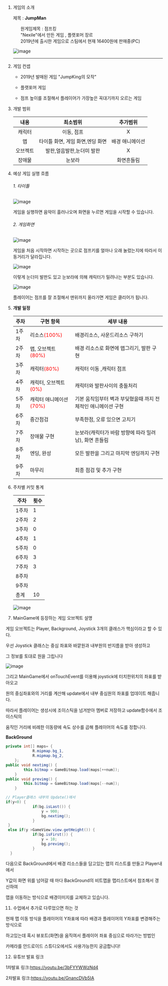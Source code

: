 1. 게임의 소개

   제목 : <strong>JumpMan</strong>

   <ul>원게임제목 : 점프킹</ul>
   <ul>"Nexile"에서 만든 게임 , 플랫포머 장르</ul>
   <ul>2019년에 출시한 게임으로 스팀에서 현재 16400원에 판매중(PC)</ul>

   ![image](https://user-images.githubusercontent.com/65538479/113096456-29a9a000-9230-11eb-81a2-b501a9789829.png)

   

   ------

5. 게임 컨셉

   + 2019년 발매된 게임 "JumpKing의 모작"

   + 플랫포머 게임

   + 점프 높이를 조절해서 플레이어가 가장높은 꼭대기까지 오르는 게임

     

6. 개발 범위

   |   내용   |             최소범위             |    추가범위     |
   | :------: | :------------------------------: | :-------------: |
   |  캐릭터  |            이동, 점프            |        X        |
   |    맵    | 타이틀 화면, 게임 화면,엔딩 화면 | 배경 애니메이션 |
   | 오브젝트 |    발판,얼음발판,눈더미 발판     |        X        |
   |  장애물  |              눈보라              |   화면흔들림    |
   
7. 예상 게임 실행 흐름

   ###### 1. 타이틀

   ![image](https://user-images.githubusercontent.com/65538479/113091056-12fe4b80-9226-11eb-8642-611063a4daef.png)

   게임을 실행하면 음악이 흘러나오며 화면을 누르면 게임을 시작할 수 있습니다.

   ######  2. 게임화면

   ![image](https://user-images.githubusercontent.com/65538479/113092985-054ac500-922a-11eb-9186-54e360b4927a.png)

   게임을 처음 시작하면 시작하는 곳으로 점프키를 얼마나 오래 눌렀는지에 따라서 이동거리가 달라집니다.

   

   <img src="https://user-images.githubusercontent.com/65538479/113096049-88bae500-922f-11eb-835b-b8c73f442280.png" alt="image"  />

   이렇게 눈더미 발판도 있고 눈보라에 의해 캐릭터가 밀려나는 부분도 있습니다.

   

   ![image](https://user-images.githubusercontent.com/65538479/113095589-a63b7f00-922e-11eb-839e-3e02cac77fa9.png)

    플레이어는 점프를 잘 조절해서 맨위까지 올라가면 게임은 클리어가 됩니다.

   

8. **개발 일정**

   | 주차  | 구현 항목                                             | 세부 내용                                                    |
   | ----- | ----------------------------------------------------- | ------------------------------------------------------------ |
   | 1주차 | 리소스<span style="color:red">(100%)</span>           | 배경리소스, 사운드리소스 구하기                              |
   | 2주차 | 맵, 오브젝트<span style="color:red">(80%)</span>      | 배경 리소스로 화면에 맵그리기, 발판 구현                     |
   | 3주차 | 캐릭터<span style="color:red">(80%)</span>            | 캐릭터 이동 ,캐릭터 점프                                     |
   | 4주차 | 캐릭터, 오브젝트<span style="color:red">(0%)</span>   | 캐릭터와 발판사이의 충돌처리                                 |
   | 5주차 | 캐릭터 애니메이션<span style="color:red">(70%)</span> | 기본 움직임부터 벽과 부딪혔을때 까지 전체적인 애니메이션 구현 |
   | 6주차 | 중간점검                                              | 부족한점, 오류 있으면 고치기                                 |
   | 7주차 | 장애물 구현                                           | 눈보라(캐릭터가 바람 방향에 따라 밀려남), 화면 흔들림        |
   | 8주차 | 엔딩, 완성                                            | 모든 발판을 그리고 마지막 엔딩까지 구현                      |
   | 9주차 | 마무리                                                | 최종 점검 및 추가 구현                                       |
   
   
  
   
   
9.  주차별 커밋 통계

    | 주차  | 횟수 |
    | --- | --- |
    | 1주차 |  1   |
    | 2주차 |  2   |
    | 3주차 |  0   |
    | 4주차 |  1   |
    | 5주차 |  0   |
    | 6주차 |  3   |
    | 7주차 |  3   |
    | 8주차 |      |
    | 9주차 |      |
    | 총계  |  10  |

   
    ![image](https://user-images.githubusercontent.com/65538479/118350907-f4fd6800-b593-11eb-89de-c451c376dc09.png)
    
    
10. MainGame에 등장하는 게임 오브젝트 설명

   게임 오브젝트는 Player, Background, Joystick 3개의 클래스가 핵심이라고 할 수 있다.

   우선 Joystick 클래스는 중심 좌표와 바깥원과 내부원의 반지름을 받아 생성하고

   그 정보를 토대로 원을 그립니다

   ![image](https://user-images.githubusercontent.com/65538479/118348694-09873380-b587-11eb-8796-fb5545f3859d.png)

   그리고 MainGame에서 onTouchEvent를 이용해 joystick에 터치한위치의 좌표를 받아오고

   원의 중심좌표와의 거리를 계산해 update에서 내부 중심원의 좌표를 업데이트 해줍니다.

   따라서 플레이어는 생성시에 조이스틱을 넘겨받아 멤버로 저장하고 update함수에서 조이스틱의

   움직인 거리에 비례한 이동량에 속도 상수를 곱해 플레이어의 속도를 정합니다.

   

   

   **BackGround**

   ```java
   private int[] maps= {
               R.mipmap.bg_1,
               R.mipmap.bg_2,
       };
   public void nextimg() {
           this.bitmap = GameBitmap.load(maps[++num]);
       }
   public void previmg() {
           this.bitmap = GameBitmap.load(maps[--num]);
       }
   ```

   ```java
   // Player클래스 내부의 Update()에서
   if(y<0) {
               if(bg.isLast()) {
                   y = 900;
                   bg.nextimg();
               }
    }
    else if(y >GameView.view.getHeight()) {
               if(bg.isFirst()) {
                   y = 10;
                   bg.previmg();
               }
     }
   ```

   다음으로 BackGround에서 배경 리소스들을 담고있는 맵의 리스트를 만들고 Player내에서

   Y값이 화면 위를 넘어갈 때 마다 BackGround의 비트맵을 맵리스트에서 참조해서 갱신하여

   맵을 이동하는 방식으로 배경이미지를 교체하고 있습니다.

   

11. 수업에서 추가로 다루었으면 하는 것

   현재 맵 이동 방식을 플레이어의 Y좌표에 따라 배경과 플레이어의 Y좌표를 변경해주는 방식으로

   하고있는데 혹시 뷰포트(화면)을 움직여서 플레이어 좌표 중심으로 따라가는 방법인 

   카메라를 안드로이드 스튜디오에서도 사용가능한지 궁금합니다!

12. 유튜브 발표 링크

   1차발표 링크:https://youtu.be/3bFYYWWzNd4

   2차발표 링크:https://youtu.be/GnancDVb5IA

   

   

